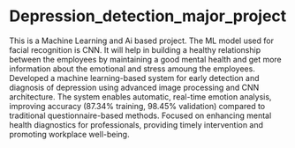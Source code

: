 # Depression_detection_major_project
This is a Machine Learning and Ai based project.
The ML model used for facial recognition is CNN.
It will help in building a healthy relationship between the employees by maintaining a good mental health and get more information about the emotional and stress amoung the employees.
Developed a machine learning-based system for early detection and diagnosis of depression using advanced image processing and CNN architecture. The system enables automatic, real-time emotion analysis, improving accuracy (87.34% training, 98.45% validation) compared to traditional questionnaire-based methods. Focused on enhancing mental health diagnostics for professionals, providing timely intervention and promoting workplace well-being.
